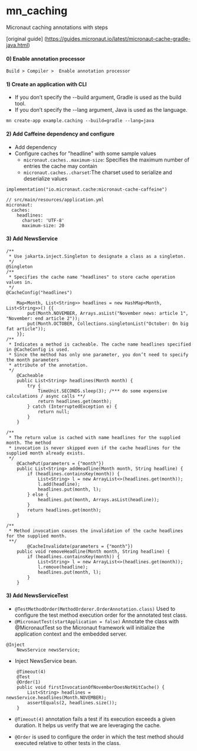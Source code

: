 # mn_caching
Micronaut caching annotations with steps

[original guide] (https://guides.micronaut.io/latest/micronaut-cache-gradle-java.html)

#### 0) Enable annotation processor
```
Build > Compiler >  Enable annotation processor
```
#### 1) Create an application with CLI
- If you don’t specify the --build argument, Gradle is used as the build tool.
- If you don’t specify the --lang argument, Java is used as the language.
```
mn create-app example.caching --build=gradle --lang=java
```
#### 2) Add Caffeine dependency and configure 
- Add dependency
- Configure caches for "headline" with some sample values
  - `micronaut.caches..maximum-size`: Specifies the maximum number of entries the cache may contain
  - `micronaut.caches..charset`:The charset used to serialize and deserialize values
```
implementation("io.micronaut.cache:micronaut-cache-caffeine")

// src/main/resources/application.yml
micronaut:
  caches:
    headlines: 
      charset: 'UTF-8'
      maximum-size: 20
```
#### 3) Add NewsService
```
/**
 * Use jakarta.inject.Singleton to designate a class as a singleton.
 */
@Singleton
/**
 * Specifies the cache name "headlines" to store cache operation values in.
 */
@CacheConfig("headlines")

    Map<Month, List<String>> headlines = new HashMap<Month, List<String>>() {{
        put(Month.NOVEMBER, Arrays.asList("November news: article 1", "November: end article 2"));
        put(Month.OCTOBER, Collections.singletonList("October: On big fat article"));
    }};
/**
 * Indicates a method is cacheable. The cache name headlines specified in @CacheConfig is used. 
 * Since the method has only one parameter, you don’t need to specify the month parameters 
 * attribute of the annotation.
 */
    @Cacheable 
    public List<String> headlines(Month month) {
        try {
            TimeUnit.SECONDS.sleep(3); /*** do some expensive calculations / async calls **/
            return headlines.get(month);
        } catch (InterruptedException e) {
            return null;
        }
    }

/**
 * The return value is cached with name headlines for the supplied month. The method 
 * invocation is never skipped even if the cache headlines for the supplied month already exists.
 */
    @CachePut(parameters = {"month"}) 
    public List<String> addHeadline(Month month, String headline) {
        if (headlines.containsKey(month)) {
            List<String> l = new ArrayList<>(headlines.get(month));
            l.add(headline);
            headlines.put(month, l);
        } else {
            headlines.put(month, Arrays.asList(headline));
        }
        return headlines.get(month);
    }
    
/**
 * Method invocation causes the invalidation of the cache headlines for the supplied month.     
 **/
        @CacheInvalidate(parameters = {"month"}) 
    public void removeHeadline(Month month, String headline) {
        if (headlines.containsKey(month)) {
            List<String> l = new ArrayList<>(headlines.get(month));
            l.remove(headline);
            headlines.put(month, l);
        }
    }
```
#### 3) Add NewsServiceTest
- `@TestMethodOrder(MethodOrderer.OrderAnnotation.class)`
Used to configure the test method execution order for the annotated test class.
- `@MicronautTest(startApplication = false)` Annotate the class with @MicronautTest so the Micronaut framework 
will initialize the application context and 
the embedded server.
```
@Inject 
    NewsService newsService;
```
- Inject NewsService bean.
```
    @Timeout(4) 
    @Test
    @Order(1) 
    public void firstInvocationOfNovemberDoesNotHitCache() {
        List<String> headlines = newsService.headlines(Month.NOVEMBER);
        assertEquals(2, headlines.size());
    }

```

- `@Timeout(4)`  annotation fails a test if its execution exceeds a given duration. 
It helps us verify that we are leveraging the cache.

- `@Order` is used to configure the order in which the test method should executed relative to other tests in the class.

























